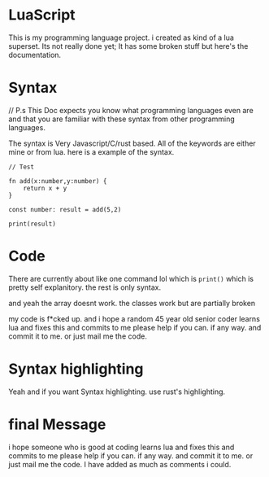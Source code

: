 # LuaScript

This is my programming language project. i created as kind of a lua superset. Its not really done yet; It has some broken stuff but here's the documentation.

# Syntax
// P.s This Doc expects you know what programming languages even are and that you are familiar with these syntax from other programming languages.

The syntax is Very Javascript/C/rust based.
All of the keywords are either mine or from lua.
here is a example of the syntax.

```
// Test

fn add(x:number,y:number) {
    return x + y
}

const number: result = add(5,2)

print(result)
```

# Code
There are currently about like one command lol which is
```print()``` which is pretty self explanitory.
the rest is only syntax.

and yeah the array doesnt work.
the classes work but are partially broken

my code is f*cked up. and i hope a random 45 year old senior coder learns lua and fixes this and commits to me please help if you can. if any way. and commit it to me. or just mail me the code.

# Syntax highlighting

Yeah and if you want Syntax highlighting. use rust's highlighting.

# final Message
i hope someone who is good at coding learns lua and fixes this and commits to me please help if you can. if any way. and commit it to me. or just mail me the code.
I have added as much as comments i could.